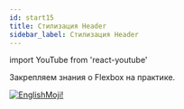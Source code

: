 ```yaml
---
id: start15
title: Стилизация Header
sidebar_label: Стилизация Header
---
```


import YouTube from 'react-youtube'

Закрепляем знания о Flexbox на практике.

<YouTube videoId='dPynUHhrsB0' />

[![EnglishMoji!](/img/logo/NeuroCoder.png)](https://vk.com/neurocoder)
